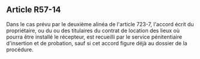 Article R57-14
----
Dans le cas prévu par le deuxième alinéa de l'article 723-7, l'accord écrit du
propriétaire, ou du ou des titulaires du contrat de location des lieux où pourra
être installé le récepteur, est recueilli par le service pénitentiaire
d'insertion et de probation, sauf si cet accord figure déjà au dossier de la
procédure.
